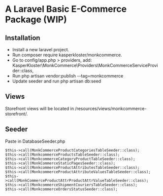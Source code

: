 # A Laravel Basic E-Commerce Package (WIP)

## Installation
- Install a new laravel project.
- Run composer require kasperkloster/monkcommerce.
- Go to config/app.php > providers, add: KasperKloster\MonkCommerce\Providers\MonkCommerceServiceProvider::class,
- Run php artisan vendor:publish --tag=monkcommerce
- Update seeder and run php artisan db:seed

## Views
Storefront views will be located in /resources/views/monkcommerce-storefront/.


## Seeder
Paste in DatabaseSeeder.php
```
$this->call(MonkCommerceProductCategoriesTableSeeder::class);
$this->call(MonkcommerceProductsTableSeeder::class);
$this->call(MonkcommerceCategoryProductTableSeeder::class);
$this->call(MonkCommerceStaticPagesSeeder::class);
$this->call(MonkcommerceProductAttributesTableSeeder::class);
$this->call(MonkcommerceProductAttributeValuesTableSeeder::class);
$this->call(MonkCommerceProductAttrProductAttrValueTableSeeder::class);
$this->call(MonkcommerceShipmentCouriersTableSeeder::class);
$this->call(MonkcommerceOrdersStatusSeeder::class);
```
